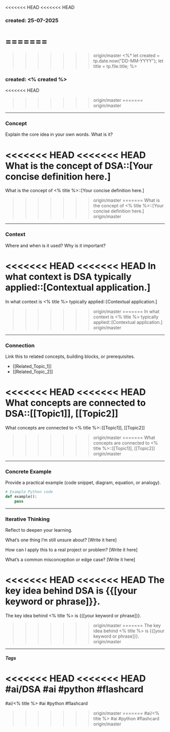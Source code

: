 <<<<<<< HEAD
<<<<<<< HEAD

### created: 25-07-2025
=======
=======
>>>>>>> origin/master
<%*
let created = tp.date.now("DD-MM-YYYY");
let title = tp.file.title;
%>
### created: <% created %>
<<<<<<< HEAD
>>>>>>> origin/master
=======
>>>>>>> origin/master
---
### Concept  
Explain the core idea in your own words. What is it?

<<<<<<< HEAD
<<<<<<< HEAD
What is the concept of DSA::[Your concise definition here.]
=======
What is the concept of <% title %>::[Your concise definition here.]
>>>>>>> origin/master
=======
What is the concept of <% title %>::[Your concise definition here.]
>>>>>>> origin/master

---
### Context  
Where and when is it used? Why is it important?

<<<<<<< HEAD
<<<<<<< HEAD
In what context is DSA typically applied::[Contextual application.]
=======
In what context is <% title %> typically applied::[Contextual application.]
>>>>>>> origin/master
=======
In what context is <% title %> typically applied::[Contextual application.]
>>>>>>> origin/master

---
### Connection  
Link this to related concepts, building blocks, or prerequisites.

- [[Related_Topic_1]]
- [[Related_Topic_2]]

<<<<<<< HEAD
<<<<<<< HEAD
What concepts are connected to DSA::[[Topic1]], [[Topic2]]
=======
What concepts are connected to <% title %>::[[Topic1]], [[Topic2]]
>>>>>>> origin/master
=======
What concepts are connected to <% title %>::[[Topic1]], [[Topic2]]
>>>>>>> origin/master

---
### Concrete Example  
Provide a practical example (code snippet, diagram, equation, or analogy).

```python
# Example Python code
def example():
    pass
```

---
### Iterative Thinking
Reflect to deepen your learning.

What’s one thing I’m still unsure about?
[Write it here]

How can I apply this to a real project or problem?
[Write it here]

What’s a common misconception or edge case?
[Write it here]


<<<<<<< HEAD
<<<<<<< HEAD
The key idea behind DSA is {{[your keyword or phrase]}}.
=======
The key idea behind <% title %> is {{[your keyword or phrase]}}.
>>>>>>> origin/master
=======
The key idea behind <% title %> is {{[your keyword or phrase]}}.
>>>>>>> origin/master


---
##### Tags

<<<<<<< HEAD
<<<<<<< HEAD
#ai/DSA #ai #python #flashcard
=======
#ai/<% title %> #ai #python #flashcard
>>>>>>> origin/master
=======
#ai/<% title %> #ai #python #flashcard
>>>>>>> origin/master
